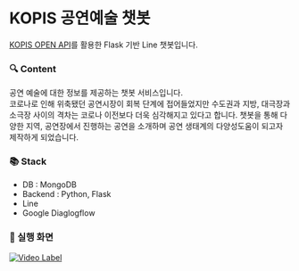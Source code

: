 # KOPIS 공연예술 챗봇
[KOPIS OPEN API](https://www.kopis.or.kr/por/cs/openapi/openApiInfo.do?menuId=MNU_00074)를 활용한 Flask 기반 Line 챗봇입니다.

### 🔍 Content
공연 예술에 대한 정보를 제공하는 챗봇 서비스입니다.
<br>
코로나로 인해 위축됐던 공연시장이 회복 단계에 접어들었지만 수도권과 지방, 대극장과 소극장 사이의 격차는 코로나 이전보다 더욱 심각해지고 있다고 합니다. 챗봇을 통해 다양한 지역, 공연장에서 진행하는 공연을 소개하며 공연 생태계의 다양성도움이 되고자 제작하게 되었습니다.


### 📚 Stack

- DB : MongoDB
- Backend : Python, Flask
- Line
- Google Diaglogflow


### 🍕 실행 화면
[![Video Label](http://img.youtube.com/vi/oWUrbXub3lE/3.jpg)](https://youtu.be/oWUrbXub3lE)
